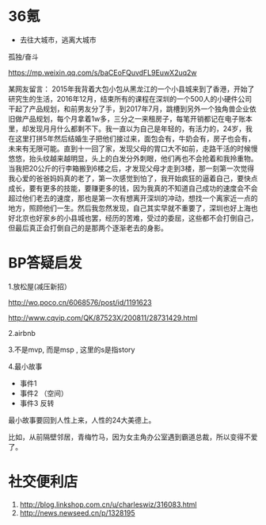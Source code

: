 # 36氪 

- 去往大城市，逃离大城市

孤独/奋斗

https://mp.weixin.qq.com/s/baCEoFQuvdFL9EuwX2uq2w


某网友留言：
2015年我背着大包小包从黑龙江的一个小县城来到了香港，开始了研究生的生活，2016年12月，结束所有的课程在深圳的一个500人的小硬件公司干起了产品规划，和前男友分了手，到2017年7月，跳槽到另外一个独角兽企业依旧做产品规划，每个月拿着1w多，三分之一来租房子，每笔开销都记在电子账本里，却发现月月什么都剩不下。我一直以为自己是年轻的，有活力的，24岁，我在这里打拼5年然后结婚生子把他们接过来，面包会有，牛奶会有，房子也会有，未来有无限可能。直到十一回了家，发现父母的胃口大不如前，走路干活的时候慢悠悠，抬头纹越来越明显，头上的白发分外刺眼，他们再也不会抢着和我拎重物。当我把20公斤的行李箱搬到6楼之后，才发现父母才走到3楼，那一刻第一次觉得我心爱的爸爸妈妈真的老了，第一次感觉到怕了，我开始疯狂的逼着自己，要快点成长，要有更多的技能，要赚更多的钱，因为我真的不知道自己成功的速度会不会超过他们老去的速度，那也是第一次有想离开深圳的冲动，想找一个离家近一点的地方，照顾他们一生。然后我忽然发现，自己其实早就不重要了，深圳也好上海也好北京也好家乡的小县城也罢，经历的苦难，受过的委屈，这些都不会打倒自己，但最后真正会打倒自己的是那两个逐渐老去的身影。

# BP答疑启发

1.放松屋(减压新招）

http://wo.poco.cn/6068576/post/id/1191623

http://www.cqvip.com/QK/87523X/200811/28731429.html

2.airbnb

3.不是mvp, 而是msp , 这里的s是指story

4.最小故事 
- 事件1 
- 事件2 （空间）
- 事件3  反转

最小故事要回到人性上来，人性的24大美德上。

比如，从前隔壁邻居，青梅竹马，因为女主角办公室遇到霸道总裁，所以变得不爱了。

# 社交便利店

1. http://blog.linkshop.com.cn/u/charleswiz/316083.html
2. http://news.newseed.cn/p/1328195




